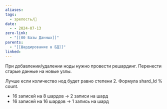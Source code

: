 ```yaml
---
aliases: 
tags:
  - зрелость/🌱
date:
  - - 2024-07-13
zero-link:
  - "[[00 Базы Данных]]"
parents:
  - "[[Шардирование в БД]]"
linked:
---
```

При добавлении/удалении ноды нужно провести решардинг. Перенести старые данные на новые узлы.

Лучше если количество нод будет равно степени 2. Формула shard_Id % count.
- 16 записей на 8 шардов -> 2 записи на шард
- 16 записей на 16 шардов -> 1 запись на шард